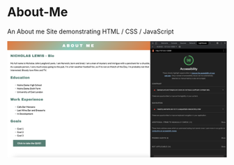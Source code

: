 # About-Me

An About me Site demonstrating HTML / CSS / JavaScript

![Screenshot of Accessibility Score](LighthouseScore.png)

